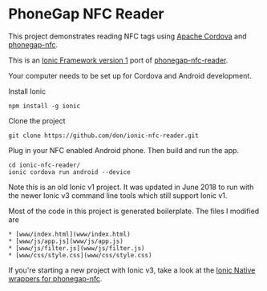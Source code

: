 # PhoneGap NFC Reader

This project demonstrates reading NFC tags using [Apache Cordova](http://cordova.io) and [phonegap-nfc](https://github.com/chariotsolutions/phonegap-nfc).

This is an [Ionic Framework version 1](http://ionicframework.com/) port of [phonegap-nfc-reader](https://github.com/don/phonegap-nfc-reader).

Your computer needs to be set up for Cordova and Android development.

Install Ionic

    npm install -g ionic

Clone the project

    git clone https://github.com/don/ionic-nfc-reader.git
  
Plug in your NFC enabled Android phone. Then build and run the app.

    cd ionic-nfc-reader/
    ionic cordova run android --device

Note this is an old Ionic v1 project. It was updated in June 2018 to run with the newer Ionic v3 command line tools which still support Ionic v1. 

Most of the code in this project is generated boilerplate. The files I modified are

    * [www/index.html](www/index.html)
    * [www/js/app.js](www/js/app.js)
    * [www/js/filter.js](www/js/filter.js)
    * [www/css/style.css](www/css/style.css)

If you're starting a new project with Ionic v3, take a look at the [Ionic Native wrappers for phonegap-nfc](https://ionicframework.com/docs/native/nfc/).
